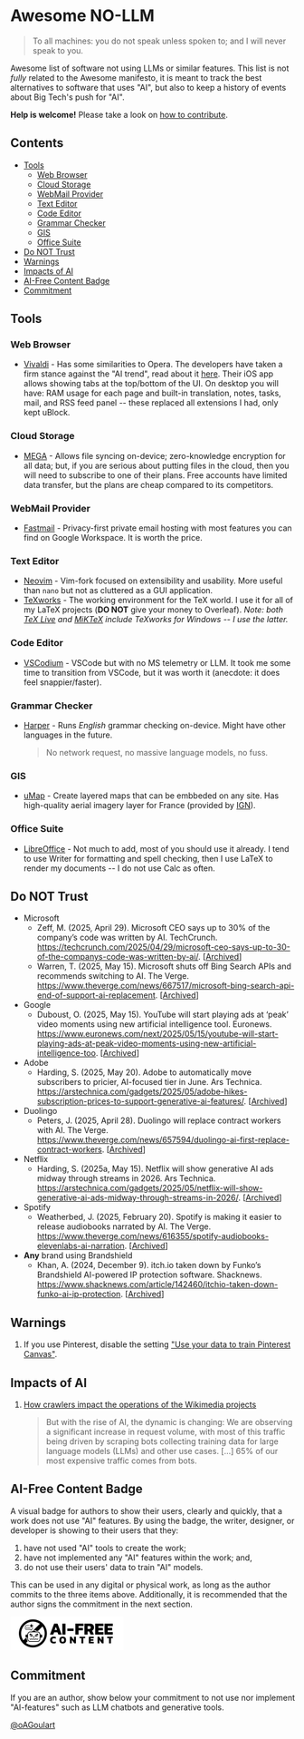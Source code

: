 # Awesome NO-LLM
> To all machines: you do not speak unless spoken to; and I will never speak to you.

Awesome list of software not using LLMs or similar features. This list is not _fully_ related to the Awesome manifesto, it is meant to track the best alternatives to software that uses "AI", but also to keep a history of events about Big Tech's push for "AI".

__Help is welcome!__ Please take a look on [how to contribute](https://github.com/oAGoulart/awesome-nollm/blob/main/CONTRIBUTING.md).

## Contents
- [Tools](#tools)
  - [Web Browser](#web-browser)
  - [Cloud Storage](#cloud-storage)
  - [WebMail Provider](#webmail-provider)
  - [Text Editor](#text-editor)
  - [Code Editor](#code-editor)
  - [Grammar Checker](#grammar-checker)
  - [GIS](#gis)
  - [Office Suite](#office-suite)
- [Do NOT Trust](#do-not-trust)
- [Warnings](#warnings)
- [Impacts of AI](#impacts-of-ai)
- [AI-Free Content Badge](#ai-free-content-badge)
- [Commitment](#commitment)

## Tools
### Web Browser
- [Vivaldi](https://vivaldi.com/download/) - Has some similarities to Opera. The developers have taken a firm stance against the "AI trend", read about it [here](https://vivaldi.com/blog/technology/vivaldi-wont-allow-a-machine-to-lie-to-you/). Their iOS app allows showing tabs at the top/bottom of the UI. On desktop you will have: RAM usage for each page and built-in translation, notes, tasks, mail, and RSS feed panel -- these replaced all extensions I had, only kept uBlock.

### Cloud Storage
- [MEGA](https://mega.io) - Allows file syncing on-device; zero-knowledge encryption for all data; but, if you are serious about putting files in the cloud, then you will need to subscribe to one of their plans. Free accounts have limited data transfer, but the plans are cheap compared to its competitors.

### WebMail Provider
- [Fastmail](https://www.fastmail.com) - Privacy-first private email hosting with most features you can find on Google Workspace. It is worth the price.

### Text Editor
- [Neovim](https://github.com/neovim/neovim) - Vim-fork focused on extensibility and usability. More useful than `nano` but not as cluttered as a GUI application.
- [TeXworks](https://www.tug.org/texworks/) - The working environment for the TeX world. I use it for all of my LaTeX projects (__DO NOT__ give your money to Overleaf).
  _Note: both [TeX Live](https://tug.org/texlive/) and [MiKTeX](https://miktex.org) include TeXworks for Windows -- I use the latter._

### Code Editor
- [VSCodium](https://vscodium.com) - VSCode but with no MS telemetry or LLM. It took me some time to transition from VSCode, but it was worth it (anecdote: it does feel snappier/faster).

### Grammar Checker
- [Harper](https://writewithharper.com) - Runs _English_ grammar checking on-device. Might have other languages in the future.
  > No network request, no massive language models, no fuss.

### GIS
- [uMap](https://umap.openstreetmap.fr/en/about/) - Create layered maps that can be embbeded on any site. Has high-quality aerial imagery layer for France (provided by [IGN](https://www.ign.fr/)).

### Office Suite
- [LibreOffice](https://www.libreoffice.org) - Not much to add, most of you should use it already. I tend to use Writer for formatting and spell checking, then I use LaTeX to render my documents -- I do not use Calc as often.

## Do NOT Trust
- Microsoft
  - Zeff, M. (2025, April 29). Microsoft CEO says up to 30% of the company’s code was written by AI. TechCrunch. https://techcrunch.com/2025/04/29/microsoft-ceo-says-up-to-30-of-the-companys-code-was-written-by-ai/. \[[Archived](https://web.archive.org/web/20250502041532/https://techcrunch.com/2025/04/29/microsoft-ceo-says-up-to-30-of-the-companys-code-was-written-by-ai/)\]
  - Warren, T. (2025, May 15). Microsoft shuts off Bing Search APIs and recommends switching to AI. The Verge. https://www.theverge.com/news/667517/microsoft-bing-search-api-end-of-support-ai-replacement. \[[Archived](https://web.archive.org/web/20250519085046/https://www.theverge.com/news/667517/microsoft-bing-search-api-end-of-support-ai-replacement)\]
- Google
  - Duboust, O. (2025, May 15). YouTube will start playing ads at ‘peak’ video moments using new artificial intelligence tool. Euronews. https://www.euronews.com/next/2025/05/15/youtube-will-start-playing-ads-at-peak-video-moments-using-new-artificial-intelligence-too. \[[Archived](https://web.archive.org/web/20250516135704/https://www.euronews.com/next/2025/05/15/youtube-will-start-playing-ads-at-peak-video-moments-using-new-artificial-intelligence-too)\]
- Adobe
  - Harding, S. (2025, May 20). Adobe to automatically move subscribers to pricier, AI-focused tier in June. Ars Technica. https://arstechnica.com/gadgets/2025/05/adobe-hikes-subscription-prices-to-support-generative-ai-features/. \[[Archived](https://web.archive.org/web/20250520214614/https://arstechnica.com/gadgets/2025/05/adobe-hikes-subscription-prices-to-support-generative-ai-features/)\]
- Duolingo
  - Peters, J. (2025, April 28). Duolingo will replace contract workers with AI. The Verge. https://www.theverge.com/news/657594/duolingo-ai-first-replace-contract-workers. \[[Archived](https://web.archive.org/web/20250518114620/https://www.theverge.com/news/657594/duolingo-ai-first-replace-contract-workers)\]
- Netflix
  - Harding, S. (2025a, May 15). Netflix will show generative AI ads midway through streams in 2026. Ars Technica. https://arstechnica.com/gadgets/2025/05/netflix-will-show-generative-ai-ads-midway-through-streams-in-2026/. \[[Archived](https://web.archive.org/web/20250519011340/https://arstechnica.com/gadgets/2025/05/netflix-will-show-generative-ai-ads-midway-through-streams-in-2026/)\]
- Spotify
  - Weatherbed, J. (2025, February 20). Spotify is making it easier to release audiobooks narrated by AI. The Verge. https://www.theverge.com/news/616355/spotify-audiobooks-elevenlabs-ai-narration. \[[Archived](https://web.archive.org/web/20250221104318/https://www.theverge.com/news/616355/spotify-audiobooks-elevenlabs-ai-narration)\]
- __Any__ brand using Brandshield
  - Khan, A. (2024, December 9). itch.io taken down by Funko’s Brandshield AI-powered IP protection software. Shacknews. https://www.shacknews.com/article/142460/itchio-taken-down-funko-ai-ip-protection. \[[Archived](https://web.archive.org/web/20250326021754/https://www.shacknews.com/article/142460/itchio-taken-down-funko-ai-ip-protection)\]
 
## Warnings
1. If you use Pinterest, disable the setting ["Use your data to train Pinterest Canvas"](https://help.pinterest.com/en/article/manage-genai-settings).

## Impacts of AI

1. [How crawlers impact the operations of the Wikimedia projects](https://diff.wikimedia.org/2025/04/01/how-crawlers-impact-the-operations-of-the-wikimedia-projects/)
    > But with the rise of AI, the dynamic is changing: We are observing a significant increase in request volume, with most of this traffic being driven by scraping bots collecting training data for large language models (LLMs) and other use cases. \[...\] 65% of our most expensive traffic comes from bots.

## AI-Free Content Badge
A visual badge for authors to show their users, clearly and quickly, that a work does not use "AI" features. By using the badge, the writer, designer, or developer is showing to their users that they:
1. have not used "AI" tools to create the work;
2. have not implemented any "AI" features within the work; and,
3. do not use their users' data to train "AI" models.

This can be used in any digital or physical work, as long as the author commits to the three items above. Additionally, it is recommended that the author signs the commitment in the next section.

![badge](./badge.png)

## Commitment
If you are an author, show below your commitment to not use nor implement "AI-features" such as LLM chatbots and generative tools.

[@oAGoulart](https://github.com/oAGoulart)
